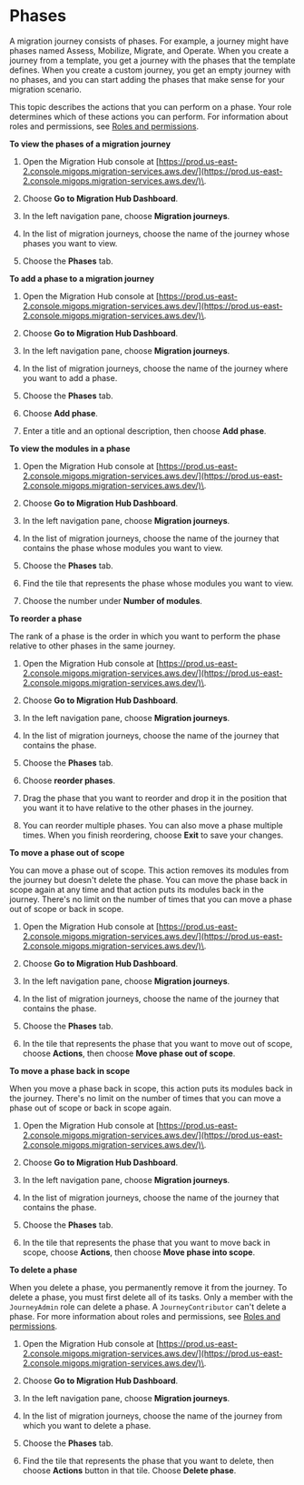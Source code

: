 # Phases<a name="phases"></a>

A migration journey consists of phases\. For example, a journey might have phases named Assess, Mobilize, Migrate, and Operate\. When you create a journey from a template, you get a journey with the phases that the template defines\. When you create a custom journey, you get an empty journey with no phases, and you can start adding the phases that make sense for your migration scenario\.

This topic describes the actions that you can perform on a phase\. Your role determines which of these actions you can perform\. For information about roles and permissions, see [Roles and permissions](permissions.md)\.

**To view the phases of a migration journey**

1. Open the Migration Hub console at [https://prod.us-east-2.console.migops.migration-services.aws.dev/](https://prod.us-east-2.console.migops.migration-services.aws.dev/)\.

1. Choose **Go to Migration Hub Dashboard**\.

1. In the left navigation pane, choose **Migration journeys**\.

1. In the list of migration journeys, choose the name of the journey whose phases you want to view\.

1. Choose the **Phases** tab\.



**To add a phase to a migration journey**

1. Open the Migration Hub console at [https://prod.us-east-2.console.migops.migration-services.aws.dev/](https://prod.us-east-2.console.migops.migration-services.aws.dev/)\.

1. Choose **Go to Migration Hub Dashboard**\.

1. In the left navigation pane, choose **Migration journeys**\.

1. In the list of migration journeys, choose the name of the journey where you want to add a phase\.

1. Choose the **Phases** tab\.

1. Choose **Add phase**\.

1. Enter a title and an optional description, then choose **Add phase**\.



**To view the modules in a phase**

1. Open the Migration Hub console at [https://prod.us-east-2.console.migops.migration-services.aws.dev/](https://prod.us-east-2.console.migops.migration-services.aws.dev/)\.

1. Choose **Go to Migration Hub Dashboard**\.

1. In the left navigation pane, choose **Migration journeys**\.

1. In the list of migration journeys, choose the name of the journey that contains the phase whose modules you want to view\.

1. Choose the **Phases** tab\.

1. Find the tile that represents the phase whose modules you want to view\.

1. Choose the number under **Number of modules**\.



**To reorder a phase**

The rank of a phase is the order in which you want to perform the phase relative to other phases in the same journey\.

1. Open the Migration Hub console at [https://prod.us-east-2.console.migops.migration-services.aws.dev/](https://prod.us-east-2.console.migops.migration-services.aws.dev/)\.

1. Choose **Go to Migration Hub Dashboard**\.

1. In the left navigation pane, choose **Migration journeys**\.

1. In the list of migration journeys, choose the name of the journey that contains the phase\.

1. Choose the **Phases** tab\.

1. Choose **reorder phases**\.

1. Drag the phase that you want to reorder and drop it in the position that you want it to have relative to the other phases in the journey\.

1. You can reorder multiple phases\. You can also move a phase multiple times\. When you finish reordering, choose **Exit** to save your changes\.



**To move a phase out of scope**

You can move a phase out of scope\. This action removes its modules from the journey but doesn't delete the phase\. You can move the phase back in scope again at any time and that action puts its modules back in the journey\. There's no limit on the number of times that you can move a phase out of scope or back in scope\.

1. Open the Migration Hub console at [https://prod.us-east-2.console.migops.migration-services.aws.dev/](https://prod.us-east-2.console.migops.migration-services.aws.dev/)\.

1. Choose **Go to Migration Hub Dashboard**\.

1. In the left navigation pane, choose **Migration journeys**\.

1. In the list of migration journeys, choose the name of the journey that contains the phase\.

1. Choose the **Phases** tab\.

1. In the tile that represents the phase that you want to move out of scope, choose **Actions**, then choose **Move phase out of scope**\.



**To move a phase back in scope**

When you move a phase back in scope, this action puts its modules back in the journey\. There's no limit on the number of times that you can move a phase out of scope or back in scope again\.

1. Open the Migration Hub console at [https://prod.us-east-2.console.migops.migration-services.aws.dev/](https://prod.us-east-2.console.migops.migration-services.aws.dev/)\.

1. Choose **Go to Migration Hub Dashboard**\.

1. In the left navigation pane, choose **Migration journeys**\.

1. In the list of migration journeys, choose the name of the journey that contains the phase\.

1. Choose the **Phases** tab\.

1. In the tile that represents the phase that you want to move back in scope, choose **Actions**, then choose **Move phase into scope**\.



**To delete a phase**

When you delete a phase, you permanently remove it from the journey\. To delete a phase, you must first delete all of its tasks\. Only a member with the `JourneyAdmin` role can delete a phase\. A `JourneyContributor` can't delete a phase\. For more information about roles and permissions, see [Roles and permissions](permissions.md)\.

1. Open the Migration Hub console at [https://prod.us-east-2.console.migops.migration-services.aws.dev/](https://prod.us-east-2.console.migops.migration-services.aws.dev/)\.

1. Choose **Go to Migration Hub Dashboard**\.

1. In the left navigation pane, choose **Migration journeys**\.

1. In the list of migration journeys, choose the name of the journey from which you want to delete a phase\.

1. Choose the **Phases** tab\.

1. Find the tile that represents the phase that you want to delete, then choose **Actions** button in that tile\. Choose **Delete phase**\.